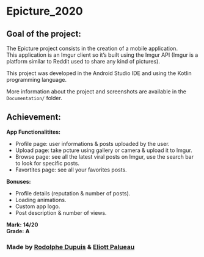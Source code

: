 # Epicture_2020



## Goal of the project: 

The Epicture project consists in the creation of a mobile application.  
This application is an Imgur client so it’s built using the Imgur API (Imgur is a platform similar to Reddit used to share any kind of pictures).  

This project was developed in the Android Studio IDE and using the Kotlin programming language.  
  
More information about the project and screenshots are available in the `Documentation/` folder.  

## Achievement:  
 
 **App Functionalitites:**
 - Profile page: user informations & posts uploaded by the user.  
 - Upload page: take pcture using gallery or camera & upload it to Imgur.  
 - Browse page: see all the latest viral posts on Imgur, use the search bar to look for specific posts.    
 - Favortites page: see all your favorites posts.  
 
**Bonuses:**
- Profile details (reputation & number of posts).    
- Loading animations.  
- Custom app logo.  
- Post description & number of views.   

**Mark:** **14/20**  
**Grade:** **A**  

### Made by [Rodolphe Dupuis](https://github.com/rodolphedps) & [Eliott Palueau](https://github.com/EliottPal)
